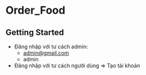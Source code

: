 # Order_Food
## Getting Started

+ Đăng nhập với tư cách admin: 
  + admin@gmail.com
  + admin
+ Đăng nhập với tư cách người dùng => Tạo tài khoản

